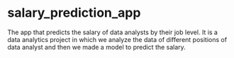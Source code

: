 # salary_prediction_app
The app that predicts the salary of data analysts by their job level. It is a data analytics project in which we analyze the data of different positions of data analyst and then we made a model to predict the salary. 

